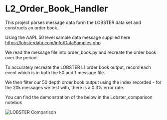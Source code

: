 # L2_Order_Book_Handler
This project parses message data form the LOBSTER data set and constructs an order book.

Using the AAPL 50 level sample data message supplied here https://lobsterdata.com/info/DataSamples.php

We read the message file into order_book.py and recreate the order book over the period.

To accurately recreate the LOBSTER L1 order book output, record each event which is in both the 50 and 1 message file.

We then filter our 50 depth order book output using the index recorded - for the 20k messages we test with, there is a 0.3% error rate.

You can find the demonstration of the below in the Lobster_comparison notebok

![LOBSTER Comparison]([data/images/comparison.png])
    
